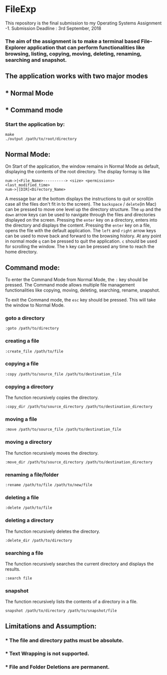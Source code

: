 # FileExp
This repository is the final submission to my Operating Systems Assignment -1.
Submission Deadline : 3rd September, 2018

### The aim of the assignment is to make a terminal based File-Explorer application that can perform functionalities like browsing, listing, copying, moving, deleting, renaming, searching and snapshot.

## The application works with two major modes
## * Normal Mode
## * Command mode

### Start the application by:
```
make
./output /path/to/root/directory
```

## Normal Mode:
On Start of the application, the window remains in Normal Mode as default, displaying the contents of the root directory.
The display formay is like
```
num->|<File_Name>----------> <size>	<permissions>	<last_modified_time>
num->|[DIR]<Directory_Name>
```
A message bar at the bottom displays the instructions to quit or scroll(in case all the files don't fit in to the screen).
The `backspace` / `delete`(in Mac) can be pressed to move one level up the directory structure.
The `up` and the `down` arrow keys can be used to navigate through the files and directories displayed on the screen.
Pressing the `enter` key on a directory, enters into the directory and displays the content.
Pressing the `enter` key on a file, opens the file with the default application.
The `left` and `right` arrow keys can be used to move back and forward to the browsing history.
At any point in normal mode `q` can be pressed to quit the application.
`c` should be used for scrolling the window.
The `h` key can be pressed any time to reach the home directory.

## Command mode:
To enter the Command Mode from Normal Mode, the `:` key should be pressed.
The Command mode allows multiple file management functionalities like copying, moving, deleting, searching, rename,  snapshot.

To exit the Command mode, the `esc` key should be pressed. This will take the window to Normal Mode.

### goto a directory
```
:goto /path/to/directory
```
### creating a file
```
:create_file /path/to/file
```
### copying a file
```
:copy /path/to/source_file /path/to/destination_file
```
### copying a directory
The function recursively copies the directory.
```
:copy_dir /path/to/source_directory /path/to/destination_directory
```
### moving a file
```
:move /path/to/source_file /path/to/destination_file
```
### moving a directory
The function recursively moves the directory.
```
:move_dir /path/to/source_directory /path/to/destination_directory
```
### renaming a file/folder
```
:rename /path/to/file /path/to/new/file
```
### deleting a file
```
:delete /path/to/file
```
### deleting a directory
The function recursively deletes the directory.
```
:delete_dir /path/to/directory
```
### searching a file
The function recursively searches the current directory and displays the results.
```
:search file
```
### snapshot
The function recursively lists the contents of a directory in a file.
```
snapshot /path/to/directory /path/to/snapshot/file
```
## Limitations and Assumption:
### * The file and directory paths must be absolute.
### * Text Wrapping is not supported.
### * File and Folder Deletions are permanent.